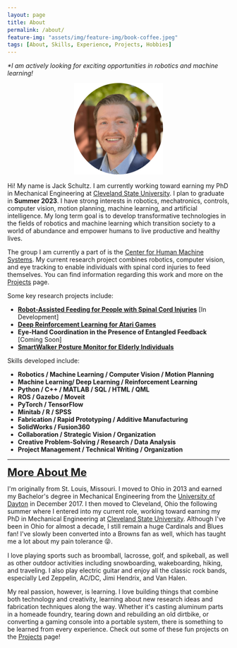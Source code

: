 ```yaml
---
layout: page
title: About
permalink: /about/
feature-img: "assets/img/feature-img/book-coffee.jpeg"
tags: [About, Skills, Experience, Projects, Hobbies]
---
```


<p>
    <em>*I am actively looking for exciting opportunities in robotics and machine learning!</em>
</p>

<p align="center">
    <img src="../assets/img/headshot-circle.png" width="40%" />
</p>

<p>
    Hi! My name is Jack Schultz. I am currently working toward earning my PhD in Mechanical Engineering at 
    <a href="https://www.csuohio.edu/" target="_blank">Cleveland State University</a>. I plan to graduate in <strong>Summer 2023</strong>. 
    I have strong interests in robotics, mechatronics, controls, computer vision, motion planning, machine learning, and artificial intelligence. My long term 
    goal is to develop transformative technologies in the fields of robotics and machine learning which transition society 
    to a world of abundance and empower humans to live productive and healthy lives.
</p> 
    
<p>
    The group I am currently a part of is the <a href="http://chms.csuohio.edu/" target="_blank">Center for Human Machine Systems</a>.  
    My current research project combines robotics, computer vision, and eye tracking 
    to enable individuals with spinal cord injuries to feed themselves. You can find information regarding this work and 
    more on the <a href="https://jschultz299.github.io/portfolio/">Projects</a> page.
</p>

<p>
    Some key research projects include:
</p>
<ul>
  <li><strong><a href="https://jschultz299.github.io/portfolio/raf">Robot-Assisted Feeding for People with Spinal Cord Injuries</a></strong> [In Development]</li>
  <li><strong><a href="https://jschultz299.github.io/portfolio/rl">Deep Reinforcement Learning for Atari Games</a></strong></li>
  <li><strong>Eye-Hand Coordination in the Presence of Entangled Feedback</strong> [Coming Soon]</li>
  <li><strong><a href="https://jschultz299.github.io/portfolio/walker">SmartWalker Posture Monitor for Elderly Individuals</a></strong></li>
</ul>

<p>Skills developed include:</p>
<ul>
  <li><strong>Robotics / Machine Learning / Computer Vision / Motion Planning</strong></li>
  <li><strong>Machine Learning/ Deep Learning / Reinforcement Learning</strong></li>
  <li><strong>Python / C++ / MATLAB / SQL / HTML / QML</strong></li>
  <li><strong>ROS / Gazebo / Moveit</strong></li>
  <li><strong>PyTorch / TensorFlow</strong></li>
  <li><strong>Minitab / R / SPSS</strong></li>
  <li><strong>Fabrication / Rapid Prototyping / Additive Manufacturing</strong></li>
  <li><strong>SolidWorks / Fusion360</strong></li>
  <li><strong>Collaboration / Strategic Vision / Organization</strong></li>
  <li><strong>Creative Problem-Solving / Research / Data Analysis</strong></li>
  <li><strong>Project Management / Technical Writing / Organization</strong></li>
</ul>

<hr/>

<p>
    <strong><u><font size="+2">More About Me</font></u></strong>
</p>

<p>
    I'm originally from St. Louis, Missouri.
    I moved to Ohio in 2013 and earned my Bachelor's degree in Mechanical Engineering from the <a href="https://udayton.edu/" target="_blank">University of Dayton</a> in December 2017. I then moved to Cleveland, Ohio the following summer where I entered into my current role, 
    working toward earning my PhD in Mechanical Engineering at <a href="https://www.csuohio.edu/" target="_blank">Cleveland State University</a>. Although I've been in Ohio 
    for almost a decade, I still remain a huge Cardinals and Blues fan! I've slowly been converted into a Browns 
    fan as well, which has taught me a lot about my pain tolerance <font face="Segoe UI Symbol">&#128541;</font>.
</p>

<p>
    I love playing sports such as broomball, lacrosse, golf, and spikeball, as well as other outdoor 
    activities including snowboarding, wakeboarding, hiking, and traveling. I also play electric guitar and enjoy 
    all the classic rock bands, especially Led Zeppelin, AC/DC, Jimi Hendrix, and Van Halen.
</p>

<p> 
    My real passion, however, is learning. I love building things that combine both technology and creativity, learning 
    about new research ideas and fabrication techniques along the way. Whether it's casting aluminum 
    parts in a homeade foundry, tearing down and rebuilding an old dirtbike, or converting a gaming console into a 
    portable system, there is something to be learned from every experience. Check out some of these fun projects on the 
    <a href="http://jschultz299.github.io/portfolio/">Projects</a> page!
</p>

